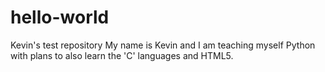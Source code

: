 # hello-world
Kevin's test repository
My name is Kevin and I am teaching myself Python with plans to also learn the 'C' languages and HTML5.
